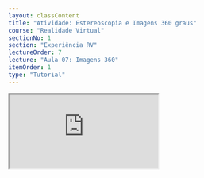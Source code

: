 ```yaml
---
layout: classContent
title: "Atividade: Estereoscopia e Imagens 360 graus"
course: "Realidade Virtual"
sectionNo: 1
section: "Experiência RV"
lectureOrder: 7
lecture: "Aula 07: Imagens 360"
itemOrder: 1
type: "Tutorial"
---
```


<iframe src="https://docs.google.com/document/d/e/2PACX-1vT8TeSbdG8b0gdc3uxvLyMZklV_ZZDxm79Vh6SVH6OP0mpktXyOIbc5Pn8-J6yeuJ_NCmh4uAwSiUD8/pub?embedded=true"></iframe>